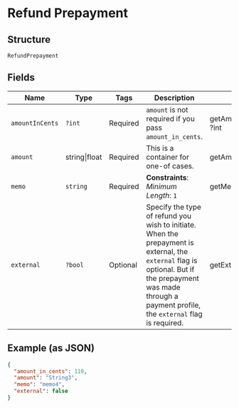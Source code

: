 
# Refund Prepayment

## Structure

`RefundPrepayment`

## Fields

| Name | Type | Tags | Description | Getter | Setter |
|  --- | --- | --- | --- | --- | --- |
| `amountInCents` | `?int` | Required | `amount` is not required if you pass `amount_in_cents`. | getAmountInCents(): ?int | setAmountInCents(?int amountInCents): void |
| `amount` | string\|float | Required | This is a container for one-of cases. | getAmount(): | setAmount( amount): void |
| `memo` | `string` | Required | **Constraints**: *Minimum Length*: `1` | getMemo(): string | setMemo(string memo): void |
| `external` | `?bool` | Optional | Specify the type of refund you wish to initiate. When the prepayment is external, the `external` flag is optional. But if the prepayment was made through a payment profile, the `external` flag is required. | getExternal(): ?bool | setExternal(?bool external): void |

## Example (as JSON)

```json
{
  "amount_in_cents": 110,
  "amount": "String3",
  "memo": "memo4",
  "external": false
}
```

